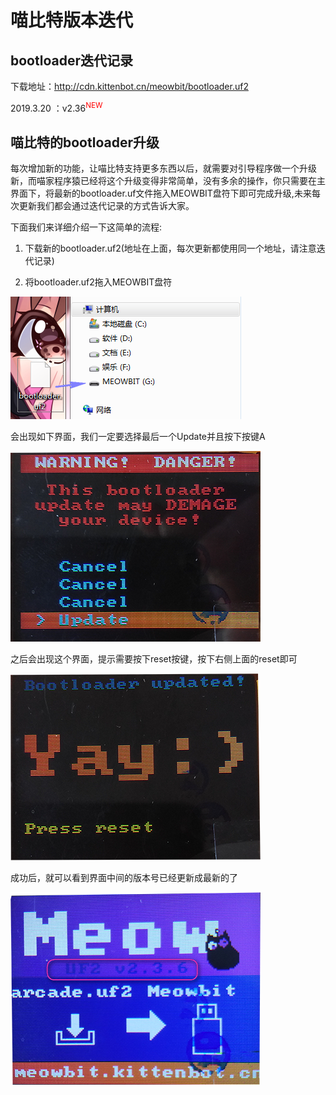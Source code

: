 # 喵比特版本迭代

## bootloader迭代记录

下载地址：http://cdn.kittenbot.cn/meowbit/bootloader.uf2

2019.3.20 ：v2.36<sup style="color:red" class="animated infinite flash">NEW</sup> 



## 喵比特的bootloader升级

每次增加新的功能，让喵比特支持更多东西以后，就需要对引导程序做一个升级新，而喵家程序猿已经将这个升级变得非常简单，没有多余的操作，你只需要在主界面下，将最新的bootloader.uf文件拖入MEOWBIT盘符下即可完成升级,未来每次更新我们都会通过迭代记录的方式告诉大家。

下面我们来详细介绍一下这简单的流程:

1. 下载新的bootloader.uf2(地址在上面，每次更新都使用同一个地址，请注意迭代记录)
 
2. 将bootloader.uf2拖入MEOWBIT盘符  

![](image/blup01.png)  

会出现如下界面，我们一定要选择最后一个Update并且按下按键A

![](image/blup02.png)  

之后会出现这个界面，提示需要按下reset按键，按下右侧上面的reset即可

![](image/blup04.png)   

成功后，就可以看到界面中间的版本号已经更新成最新的了

![](image/blup03.png)  

